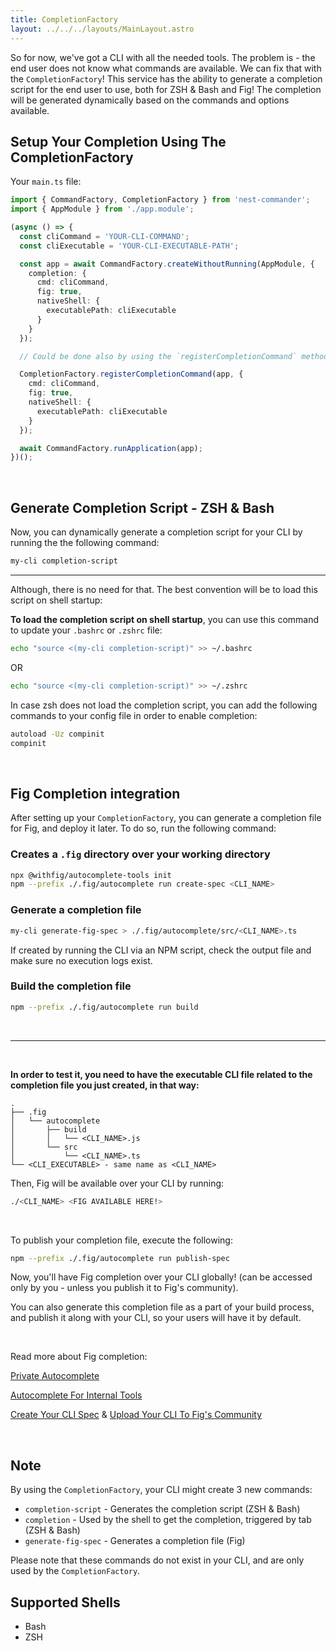 ```yaml
---
title: CompletionFactory
layout: ../../../layouts/MainLayout.astro
---
```


So for now, we've got a CLI with all the needed tools. The problem is - the end
user does not know what commands are available. We can fix that with the
`CompletionFactory`! This service has the ability to generate a completion
script for the end user to use, both for ZSH & Bash and Fig! The completion will
be generated dynamically based on the commands and options available.

## Setup Your Completion Using The CompletionFactory

Your `main.ts` file:

```typescript
import { CommandFactory, CompletionFactory } from 'nest-commander';
import { AppModule } from './app.module';

(async () => {
  const cliCommand = 'YOUR-CLI-COMMAND';
  const cliExecutable = 'YOUR-CLI-EXECUTABLE-PATH';

  const app = await CommandFactory.createWithoutRunning(AppModule, {
    completion: {
      cmd: cliCommand,
      fig: true,
      nativeShell: {
        executablePath: cliExecutable
      }
    }
  });

  // Could be done also by using the `registerCompletionCommand` method under `CompletionFactory`

  CompletionFactory.registerCompletionCommand(app, {
    cmd: cliCommand,
    fig: true,
    nativeShell: {
      executablePath: cliExecutable
    }
  });

  await CommandFactory.runApplication(app);
})();
```

<br>

## Generate Completion Script - ZSH & Bash

Now, you can dynamically generate a completion script for your CLI by running
the the following command:

```bash
my-cli completion-script
```

<hr>

Although, there is no need for that. The best convention will be to load this
script on shell startup:

**To load the completion script on shell startup**, you can use this command to
update your `.bashrc` or `.zshrc` file:

```bash
echo "source <(my-cli completion-script)" >> ~/.bashrc
```

OR

```bash
echo "source <(my-cli completion-script)" >> ~/.zshrc
```

In case zsh does not load the completion script, you can add the following
commands to your config file in order to enable completion:

```bash
autoload -Uz compinit
compinit
```

<br>

## Fig Completion integration

After setting up your `CompletionFactory`, you can generate a completion file
for Fig, and deploy it later. To do so, run the following command:

### Creates a `.fig` directory over your working directory

```bash
npx @withfig/autocomplete-tools init
npm --prefix ./.fig/autocomplete run create-spec <CLI_NAME>
```

### Generate a completion file

```bash
my-cli generate-fig-spec > ./.fig/autocomplete/src/<CLI_NAME>.ts
```

If created by running the CLI via an NPM script, check the output file and make
sure no execution logs exist.

### Build the completion file

```bash
npm --prefix ./.fig/autocomplete run build
```

<br>
<hr>
<br>

**In order to test it, you need to have the executable CLI file related to the
completion file you just created, in that way:**

```tree
.
├── .fig
│   └── autocomplete
│       ├── build
│       │   └── <CLI_NAME>.js
│       └── src
│           └── <CLI_NAME>.ts
└── <CLI_EXECUTABLE> - same name as <CLI_NAME>
```

Then, Fig will be available over your CLI by running:

```bash
./<CLI_NAME> <FIG AVAILABLE HERE!>
```

<br>

To publish your completion file, execute the following:

```bash
npm --prefix ./.fig/autocomplete run publish-spec
```

Now, you'll have Fig completion over your CLI globally! (can be accessed only by
you - unless you publish it to Fig's community).

You can also generate this completion file as a part of your build process, and
publish it along with your CLI, so your users will have it by default.

<br>

Read more about Fig completion:

[Private Autocomplete](https://fig.io/docs/guides/private-autocomplete)

[Autocomplete For Internal Tools](https://fig.io/docs/guides/autocomplete-for-internal-tools)

[Create Your CLI Spec](https://fig.io/docs/getting-started) &
[Upload Your CLI To Fig's Community](https://fig.io/docs/getting-started/contributing)

<br>

## Note

By using the `CompletionFactory`, your CLI might create 3 new commands:

- `completion-script` - Generates the completion script (ZSH & Bash)
- `completion` - Used by the shell to get the completion, triggered by tab (ZSH
  & Bash)
- `generate-fig-spec` - Generates a completion file (Fig)

Please note that these commands do not exist in your CLI, and are only used by
the `CompletionFactory`.

## Supported Shells

- Bash
- ZSH
